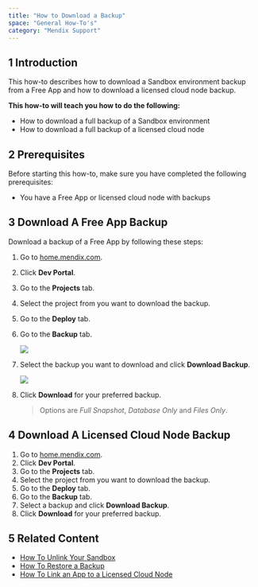 ```yaml
---
title: "How to Download a Backup"
space: "General How-To's"
category: "Mendix Support"
---
```


## 1 Introduction
This how-to describes how to download a Sandbox environment backup from a Free App and how to download a licensed cloud node backup.

**This how-to will teach you how to do the following:**

*   How to download a full backup of a Sandbox environment
*   How to download a full backup of a licensed cloud node

## 2 Prerequisites

Before starting this how-to, make sure you have completed the following prerequisites:

*   You have a Free App or licensed cloud node with backups

## 3 Download A Free App Backup
Download a backup of a Free App by following these steps:

1.  Go to [home.mendix.com](http://home.mendix.com).
2.  Click **Dev Portal**.
3.  Go to the **Projects** tab.
4.  Select the project from you want to download the backup.
5.  Go to the **Deploy** tab.
6.  Go to the **Backup** tab.

    ![](attachments/20643883/21168147.png)
7.  Select the backup you want to download and click **Download Backup**.

    ![](attachments/20643883/21168148.png)

8.  Click **Download** for your preferred backup.

    > Options are *Full Snapshot*, *Database Only* and *Files Only*.


## 4 Download A Licensed Cloud Node Backup

1.  Go to [home.mendix.com](http://home.mendix.com).
2.  Click **Dev Portal**.
3.  Go to the **Projects** tab.
4.  Select the project from you want to download the backup.
5.  Go to the **Deploy** tab.
6.  Go to the **Backup** tab.
7.  Select a backup and click **Download Backup**.
8.  Click **Download** for your preferred backup.


## 5 Related Content
*   [How To Unlink Your Sandbox](how-to-unlink-sandbox)
*   [How To Restore a Backup](how-to-restore-a-backup)
*   [How To Link an App to a Licensed Cloud Node](how-to-link-app-to-node)
